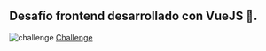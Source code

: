 ## Desafío frontend desarrollado con VueJS 🥶.
![challenge](https://csyxkpbavpcrhwqhcpyy.supabase.co/storage/v1/object/public/challenges/45/challenge-45-thumbnail)
<a href="https://devchallenges.io/challenge/45">Challenge</a>

